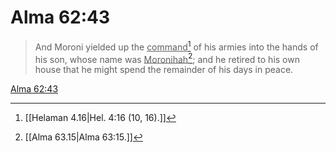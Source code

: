 # Alma 62:43

> And Moroni yielded up the <u>command</u>[^a] of his armies into the hands of his son, whose name was <u>Moronihah</u>[^b]; and he retired to his own house that he might spend the remainder of his days in peace.

[Alma 62:43](https://www.churchofjesuschrist.org/study/scriptures/bofm/alma/62?lang=eng&id=p43#p43)


[^a]: [[Helaman 4.16|Hel. 4:16 (10, 16).]]
[^b]: [[Alma 63.15|Alma 63:15.]]
